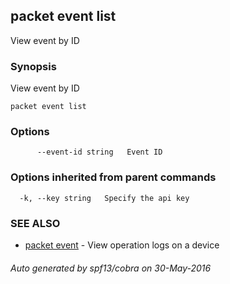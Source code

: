 ## packet event list

View event by ID

### Synopsis


View event by ID

```
packet event list
```

### Options

```
      --event-id string   Event ID
```

### Options inherited from parent commands

```
  -k, --key string   Specify the api key
```

### SEE ALSO
* [packet event](packet_event.md)	 - View operation logs on a device

###### Auto generated by spf13/cobra on 30-May-2016
